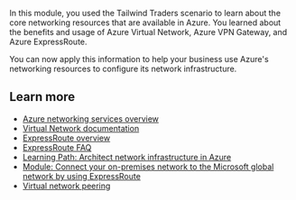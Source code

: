 In this module, you used the Tailwind Traders scenario to learn about the core networking resources that are available in Azure. You learned about the benefits and usage of Azure Virtual Network, Azure VPN Gateway, and Azure ExpressRoute.

You can now apply this information to help your business use Azure's networking resources to configure its network infrastructure.

## Learn more

 -  [Azure networking services overview](/azure/networking/networking-overview?azure-portal=true)
 -  [Virtual Network documentation](/azure/virtual-network/?azure-portal=true)
 -  [ExpressRoute overview](/azure/expressroute/?azure-portal=true)
 -  [ExpressRoute FAQ](/azure/expressroute/expressroute-faqs?azure-portal=true)
 -  [Learning Path: Architect network infrastructure in Azure](../../../paths/architect-network-infrastructure/index.yml?azure-portal=true)
 -  [Module: Connect your on-premises network to the Microsoft global network by using ExpressRoute](/training/modules/connect-on-premises-network-with-expressroute/?azure-portal=true)
 -  [Virtual network peering](/azure/virtual-network/virtual-network-peering-overview?azure-portal=true)
